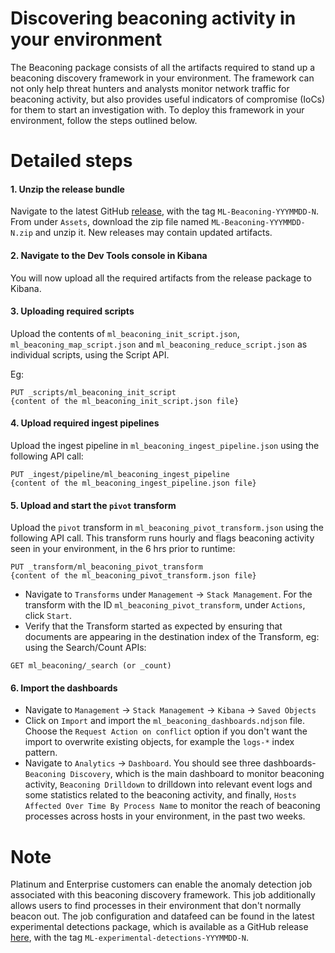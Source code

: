 # Discovering beaconing activity in your environment

The Beaconing package consists of all the artifacts required to stand up a beaconing discovery framework in your environment. The framework can not only help threat hunters and analysts monitor network traffic for beaconing activity, but also provides useful indicators of compromise (IoCs) for them to start an investigation with. 
To deploy this framework in your environment, follow the steps outlined below.

# Detailed steps

#### 1. Unzip the release bundle

Navigate to the latest GitHub [release](https://github.com/elastic/detection-rules/releases), with the tag `ML-Beaconing-YYYMMDD-N`. From under `Assets`, download the zip file named `ML-Beaconing-YYYMMDD-N.zip` and unzip it. New releases may contain updated artifacts.

#### 2. Navigate to the Dev Tools console in Kibana

You will now upload all the required artifacts from the release package to Kibana.
#### 3. Uploading required scripts

Upload the contents of `ml_beaconing_init_script.json`, `ml_beaconing_map_script.json` and `ml_beaconing_reduce_script.json` as individual scripts, using the Script API.

Eg:

```
PUT _scripts/ml_beaconing_init_script
{content of the ml_beaconing_init_script.json file}
```

#### 4. Upload required ingest pipelines

Upload the ingest pipeline in `ml_beaconing_ingest_pipeline.json` using the following API call:


```
PUT _ingest/pipeline/ml_beaconing_ingest_pipeline
{content of the ml_beaconing_ingest_pipeline.json file}
```

#### 5. Upload and start the `pivot` transform

Upload the `pivot` transform in `ml_beaconing_pivot_transform.json` using the following API call. This transform runs hourly and flags beaconing activity seen in your environment, in the 6 hrs prior to runtime:


```
PUT _transform/ml_beaconing_pivot_transform
{content of the ml_beaconing_pivot_transform.json file}
```

* Navigate to `Transforms` under `Management` -> `Stack Management`. For the transform with the ID `ml_beaconing_pivot_transform`, under `Actions`, click `Start`. 
* Verify that the Transform started as expected by ensuring that documents are appearing in the destination index of the Transform, eg: using the Search/Count APIs:


```
GET ml_beaconing/_search (or _count)
```

#### 6. Import the dashboards

* Navigate to `Management` -> `Stack Management` -> `Kibana` -> `Saved Objects`
* Click on `Import` and import the `ml_beaconing_dashboards.ndjson` file. Choose the `Request Action on conflict` option if you don't want the import to overwrite existing objects, for example the `logs-*` index pattern. 
* Navigate to `Analytics` -> `Dashboard`. You should see three dashboards- `Beaconing Discovery`, which is the main dashboard to monitor beaconing activity, `Beaconing Drilldown` to drilldown into relevant event logs and some statistics related to the beaconing activity, and finally, `Hosts Affected Over Time By Process Name` to monitor the reach of beaconing processes across hosts in your environment, in the past two weeks.

# Note

Platinum and Enterprise customers can enable the anomaly detection job associated with this beaconing discovery framework. This job additionally allows users to find processes in their environment that don't normally beacon out. The job configuration and datafeed can be found in the latest experimental detections package, which is available as a GitHub release [here](https://github.com/elastic/detection-rules/releases), with the tag `ML-experimental-detections-YYYMMDD-N`.
